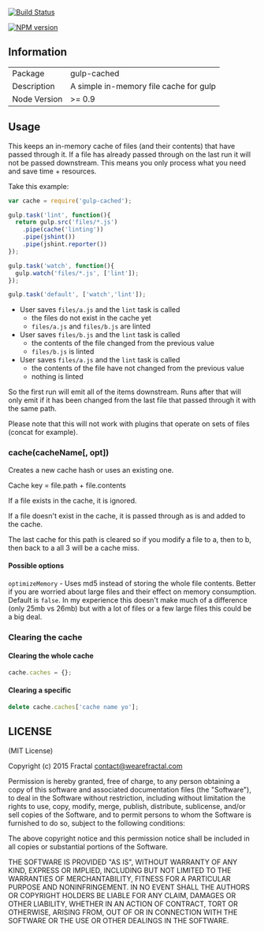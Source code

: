 [![Build Status](https://travis-ci.org/wearefractal/gulp-cached.png?branch=master)](https://travis-ci.org/wearefractal/gulp-cached)

[![NPM version](https://badge.fury.io/js/gulp-cached.png)](http://badge.fury.io/js/gulp-cached)

## Information

<table>
<tr>
<td>Package</td><td>gulp-cached</td>
</tr>
<tr>
<td>Description</td>
<td>A simple in-memory file cache for gulp</td>
</tr>
<tr>
<td>Node Version</td>
<td>>= 0.9</td>
</tr>
</table>

## Usage

This keeps an in-memory cache of files (and their contents) that have passed through it. If a file has already passed through on the last run it will not be passed downstream. This means you only process what you need and save time + resources.

Take this example:

```javascript
var cache = require('gulp-cached');

gulp.task('lint', function(){
  return gulp.src('files/*.js')
    .pipe(cache('linting'))
    .pipe(jshint())
    .pipe(jshint.reporter())
});

gulp.task('watch', function(){
  gulp.watch('files/*.js', ['lint']);
});

gulp.task('default', ['watch','lint']);
```

- User saves `files/a.js` and the `lint` task is called
  - the files do not exist in the cache yet
  - `files/a.js` and `files/b.js` are linted
- User saves `files/b.js` and the `lint` task is called
  - the contents of the file changed from the previous value
  - `files/b.js` is linted
- User saves `files/a.js` and the `lint` task is called
  - the contents of the file have not changed from the previous value
  - nothing is linted

So the first run will emit all of the items downstream. Runs after that will only emit if it has been changed from the last file that passed through it with the same path.

Please note that this will not work with plugins that operate on sets of files (concat for example).

### cache(cacheName[, opt])

Creates a new cache hash or uses an existing one.

Cache key = file.path + file.contents

If a file exists in the cache, it is ignored.

If a file doesn't exist in the cache, it is passed through as is and added to the cache.

The last cache for this path is cleared so if you modify a file to a, then to b, then back to a all 3 will be a cache miss.

#### Possible options

`optimizeMemory` - Uses md5 instead of storing the whole file contents. Better if you are worried about large files and their effect on memory consumption. Default is `false`. In my experience this doesn't make much of a difference (only 25mb vs 26mb) but with a lot of files or a few large files this could be a big deal.

### Clearing the cache

#### Clearing the whole cache

```js
cache.caches = {};
```

#### Clearing a specific

```js
delete cache.caches['cache name yo'];
```

## LICENSE

(MIT License)

Copyright (c) 2015 Fractal <contact@wearefractal.com>

Permission is hereby granted, free of charge, to any person obtaining
a copy of this software and associated documentation files (the
"Software"), to deal in the Software without restriction, including
without limitation the rights to use, copy, modify, merge, publish,
distribute, sublicense, and/or sell copies of the Software, and to
permit persons to whom the Software is furnished to do so, subject to
the following conditions:

The above copyright notice and this permission notice shall be
included in all copies or substantial portions of the Software.

THE SOFTWARE IS PROVIDED "AS IS", WITHOUT WARRANTY OF ANY KIND,
EXPRESS OR IMPLIED, INCLUDING BUT NOT LIMITED TO THE WARRANTIES OF
MERCHANTABILITY, FITNESS FOR A PARTICULAR PURPOSE AND
NONINFRINGEMENT. IN NO EVENT SHALL THE AUTHORS OR COPYRIGHT HOLDERS BE
LIABLE FOR ANY CLAIM, DAMAGES OR OTHER LIABILITY, WHETHER IN AN ACTION
OF CONTRACT, TORT OR OTHERWISE, ARISING FROM, OUT OF OR IN CONNECTION
WITH THE SOFTWARE OR THE USE OR OTHER DEALINGS IN THE SOFTWARE.
